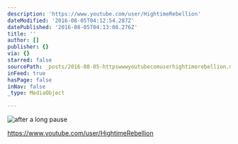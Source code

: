 ```yaml
---
description: 'https://www.youtube.com/user/HightimeRebellion'
dateModified: '2016-08-05T04:12:54.287Z'
datePublished: '2016-08-05T04:13:08.276Z'
title: ''
author: []
publisher: {}
via: {}
starred: false
sourcePath: _posts/2016-08-05-httpswwwyoutubecomuserhightimerebellion.md
inFeed: true
hasPage: false
inNav: false
_type: MediaObject

---
```

![after a long pause](https://the-grid-user-content.s3-us-west-2.amazonaws.com/886cd788-6d9a-455e-8a8c-ac2c004b41da.jpg)

https://www.youtube.com/user/HightimeRebellion